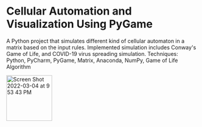 # Cellular Automation and Visualization Using PyGame

A Python project that simulates different kind of cellular automaton in a matrix based on the input rules.
Implemented simulation includes Conway's Game of Life, and COVID-19 virus spreading simulation.
Techniques: Python, PyCharm, PyGame, Matrix, Anaconda, NumPy, Game of Life Algorithm

<img width="120" alt="Screen Shot 2022-03-04 at 9 53 43 PM" src="https://user-images.githubusercontent.com/99629734/156870309-2f6f0c58-08f0-40cf-a951-0879cf72e6a8.png">
